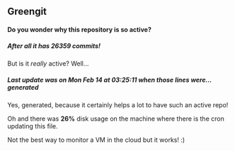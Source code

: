 ## Greengit

#### Do you wonder why this repository is so active?

##### After all it has 26359 commits!

But is it *really* active? Well...

##### Last update was on Mon Feb 14 at 03:25:11 when those lines were... generated

Yes, generated, because it certainly helps a lot to have such an active repo!

Oh and there was **26%** disk usage on the machine
where there is the cron updating this file.

Not the best way to monitor a VM in the cloud but it works! :)
